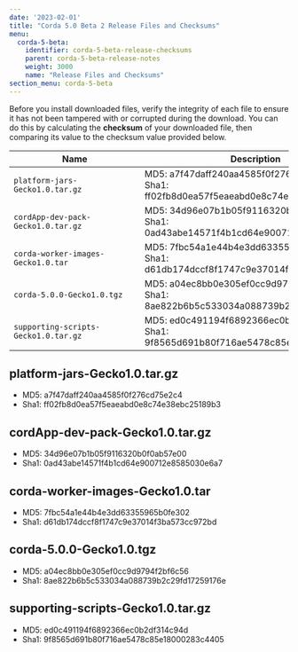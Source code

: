 ```yaml
---
date: '2023-02-01'
title: "Corda 5.0 Beta 2 Release Files and Checksums"
menu:
  corda-5-beta:
    identifier: corda-5-beta-release-checksums
    parent: corda-5-beta-release-notes
    weight: 3000
    name: "Release Files and Checksums"
section_menu: corda-5-beta
---
```


Before you install downloaded files, verify the integrity of each file to ensure it has not been tampered with or corrupted during the download. You can do this by calculating the **checksum** of your downloaded file, then comparing its value to the checksum value provided below.

| <div style="width:220px">Name</div> | Description                                                                                                                                                                             |
|---------------------------------------|-----------------------------------------------------------------------------------------------------------------------------------------------------------------------------------------|
| `platform-jars-Gecko1.0.tar.gz`                 |  MD5: a7f47daff240aa4585f0f276cd75e2c4 <br>  Sha1: ff02fb8d0ea57f5eaeabd0e8c74e38ebc25189b3                                                                                                            |
| `cordApp-dev-pack-Gecko1.0.tar.gz`                    | MD5: 34d96e07b1b05f9116320b0f0ab57e00 <br> Sha1: 0ad43abe14571f4b1cd64e900712e8585030e6a7                                                                                                                                       |
| `corda-worker-images-Gecko1.0.tar`                         | MD5: 7fbc54a1e44b4e3dd63355965b0fe302 <br> Sha1: d61db174dccf8f1747c9e37014f3ba573cc972bd                                                                                                                                       |
| `corda-5.0.0-Gecko1.0.tgz `                        | MD5: a04ec8bb0e305ef0cc9d9794f2bf6c56 <br> Sha1: 8ae822b6b5c533034a088739b2c29fd17259176e |
| `supporting-scripts-Gecko1.0.tar.gz`                        | MD5: ed0c491194f6892366ec0b2df314c94d <br> Sha1: 9f8565d691b80f716ae5478c85e18000283c4405                                                           |


## platform-jars-Gecko1.0.tar.gz 
* MD5: a7f47daff240aa4585f0f276cd75e2c4
* Sha1: ff02fb8d0ea57f5eaeabd0e8c74e38ebc25189b3

## cordApp-dev-pack-Gecko1.0.tar.gz 
* MD5: 34d96e07b1b05f9116320b0f0ab57e00
* Sha1: 0ad43abe14571f4b1cd64e900712e8585030e6a7

## corda-worker-images-Gecko1.0.tar
* MD5: 7fbc54a1e44b4e3dd63355965b0fe302
* Sha1: d61db174dccf8f1747c9e37014f3ba573cc972bd

## corda-5.0.0-Gecko1.0.tgz
* MD5: a04ec8bb0e305ef0cc9d9794f2bf6c56
* Sha1: 8ae822b6b5c533034a088739b2c29fd17259176e

## supporting-scripts-Gecko1.0.tar.gz
* MD5: ed0c491194f6892366ec0b2df314c94d
* Sha1: 9f8565d691b80f716ae5478c85e18000283c4405